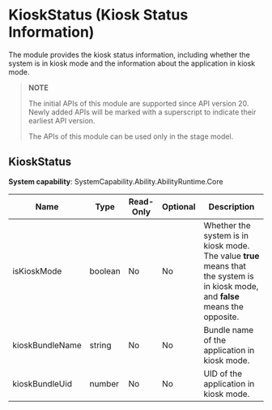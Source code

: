# KioskStatus (Kiosk Status Information)

The module provides the kiosk status information, including whether the system is in kiosk mode and the information about the application in kiosk mode.

> **NOTE**
>
> The initial APIs of this module are supported since API version 20. Newly added APIs will be marked with a superscript to indicate their earliest API version.
>
> The APIs of this module can be used only in the stage model.

## KioskStatus

**System capability**: SystemCapability.Ability.AbilityRuntime.Core

| Name                 | Type                   | Read-Only| Optional| Description                                                 |
| --------------------- | ---------------------- | ---- | ---- | ---------------------------------------------------- |
| isKioskMode           | boolean                | No  | No  | Whether the system is in kiosk mode. The value **true** means that the system is in kiosk mode, and **false** means the opposite.|
| kioskBundleName       | string                 | No  | No  | Bundle name of the application in kiosk mode.                         |
| kioskBundleUid        | number                 | No  | No  | UID of the application in kiosk mode.                          |
